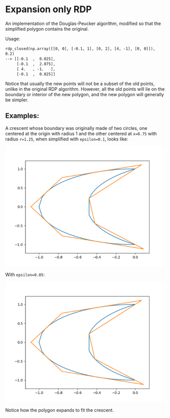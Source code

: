 # Expansion only RDP
An implementation of the Douglas-Peucker algorithm, modified so that the simplified polygon contains the original.

Usage:

    rdp_closed(np.array([[0, 0], [-0.1, 1], [0, 2], [4, -1], [0, 0]]), 0.2)
    --> [[-0.1  ,  0.025],
         [-0.1  ,  2.075],
         [ 4.   , -1.   ],
         [-0.1  ,  0.025]]
         
Notice that usually the new points will not be a subset of the old points, unlike in the original RDP algorithm. However, all the old points will lie on the boundary or interior of the new polygon, and the new polygon will generally be simpler.

## Examples:

A crescent whose boundary was originally made of two circles, one centered at the origin with radius 1 and the other centered at `x=0.75` with radius `r=1.25`, when simplified with `epsilon=0.1`, looks like:

![crescent](https://raw.githubusercontent.com/prakol16/rdp-expansion-only/master/examples/expansion1.png)

With `epsilon=0.05`:

![crescent](https://raw.githubusercontent.com/prakol16/rdp-expansion-only/master/examples/expansion1.png)

Notice how the polygon expands to fit the crescent.
